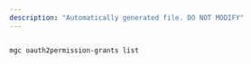 ```yaml
---
description: "Automatically generated file. DO NOT MODIFY"
---
```


```bash

mgc oauth2permission-grants list

```